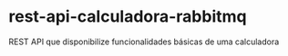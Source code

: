 # rest-api-calculadora-rabbitmq
REST API que disponibilize funcionalidades básicas de uma calculadora

